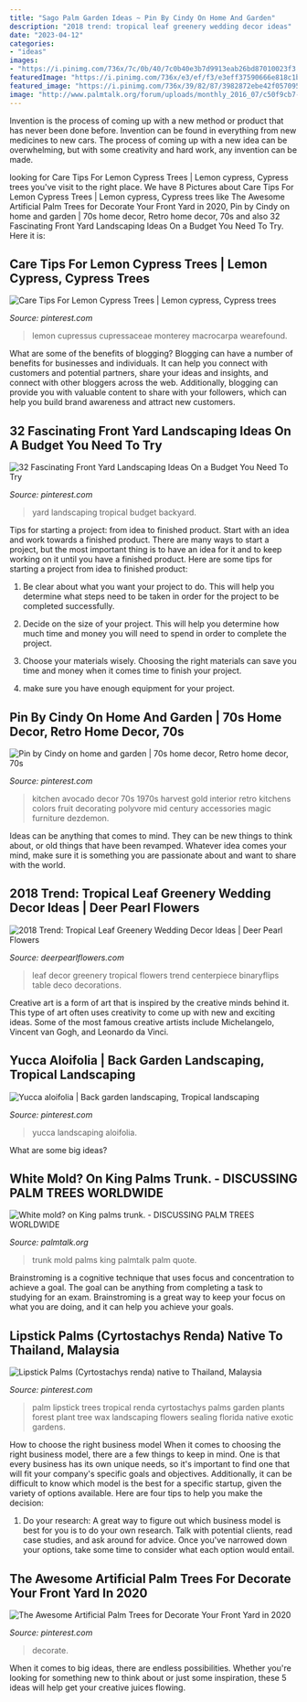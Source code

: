 ```yaml
---
title: "Sago Palm Garden Ideas ~ Pin By Cindy On Home And Garden"
description: "2018 trend: tropical leaf greenery wedding decor ideas"
date: "2023-04-12"
categories:
- "ideas"
images:
- "https://i.pinimg.com/736x/7c/0b/40/7c0b40e3b7d9913eab26bd87010023f3.jpg"
featuredImage: "https://i.pinimg.com/736x/e3/ef/f3/e3eff37590666e818c1b00a5d3b9c00a.jpg"
featured_image: "https://i.pinimg.com/736x/39/82/87/3982872ebe42f0570953fcac1492bda4.jpg"
image: "http://www.palmtalk.org/forum/uploads/monthly_2016_07/c50f9cb7-5514-46ab-86a1-1683c5b43777.thumb.jpg.a9b426c0bcda59eb0338bd2c1c296f36.jpg"
---
```



Invention is the process of coming up with a new method or product that has never been done before. Invention can be found in everything from new medicines to new cars. The process of coming up with a new idea can be overwhelming, but with some creativity and hard work, any invention can be made.

	

		
looking for Care Tips For Lemon Cypress Trees | Lemon cypress, Cypress trees you've visit to the right place. We have 8 Pictures about Care Tips For Lemon Cypress Trees | Lemon cypress, Cypress trees like The Awesome Artificial Palm Trees for Decorate Your Front Yard in 2020, Pin by Cindy on home and garden | 70s home decor, Retro home decor, 70s and also 32 Fascinating Front Yard Landscaping Ideas On a Budget You Need To Try. Here it is:
		
    
## Care Tips For Lemon Cypress Trees | Lemon Cypress, Cypress Trees

<img loading=lazy src="https://i.pinimg.com/736x/2e/b7/00/2eb7002af1d057d76037398aa6ef4e4e.jpg" onerror="this.onerror=null;this.src='https://tse2.mm.bing.net/th?id=OIP.c87Mhs2hAwMz2SCFO4yymQHaLQ&amp;pid=15.1';" alt="Care Tips For Lemon Cypress Trees | Lemon cypress, Cypress trees">

_Source: pinterest.com_

>lemon cupressus cupressaceae monterey macrocarpa wearefound. 

	

What are some of the benefits of blogging?
Blogging can have a number of benefits for businesses and individuals. It can help you connect with customers and potential partners, share your ideas and insights, and connect with other bloggers across the web. Additionally, blogging can provide you with valuable content to share with your followers, which can help you build brand awareness and attract new customers.

    
## 32 Fascinating Front Yard Landscaping Ideas On A Budget You Need To Try

<img loading=lazy src="https://i.pinimg.com/736x/33/ff/9d/33ff9db7651db1a19439dbae1255981f.jpg" onerror="this.onerror=null;this.src='https://tse3.mm.bing.net/th?id=OIP.Dp_y5vgdB40A3vPdLpOuRAHaJ3&amp;pid=15.1';" alt="32 Fascinating Front Yard Landscaping Ideas On a Budget You Need To Try">

_Source: pinterest.com_

>yard landscaping tropical budget backyard. 

	

Tips for starting a project: from idea to finished product.
Start with an idea and work towards a finished product. There are many ways to start a project, but the most important thing is to have an idea for it and to keep working on it until you have a finished product. Here are some tips for starting a project from idea to finished product: 
1. Be clear about what you want your project to do. This will help you determine what steps need to be taken in order for the project to be completed successfully. 

2. Decide on the size of your project. This will help you determine how much time and money you will need to spend in order to complete the project. 

3. Choose your materials wisely. Choosing the right materials can save you time and money when it comes time to finish your project. 

4. make sure you have enough equipment for your project.

    
## Pin By Cindy On Home And Garden | 70s Home Decor, Retro Home Decor, 70s

<img loading=lazy src="https://i.pinimg.com/736x/3c/d8/c6/3cd8c6af52b7b29dc28313be7d2c914d.jpg" onerror="this.onerror=null;this.src='https://tse4.mm.bing.net/th?id=OIP.YVSl3F-EhUjEqQ3mrQ4kOAHaKD&amp;pid=15.1';" alt="Pin by Cindy on home and garden | 70s home decor, Retro home decor, 70s">

_Source: pinterest.com_

>kitchen avocado decor 70s 1970s harvest gold interior retro kitchens colors fruit decorating polyvore mid century accessories magic furniture dezdemon. 

	

Ideas can be anything that comes to mind. They can be new things to think about, or old things that have been revamped. Whatever idea comes your mind, make sure it is something you are passionate about and want to share with the world.

    
## 2018 Trend: Tropical Leaf Greenery Wedding Decor Ideas | Deer Pearl Flowers

<img loading=lazy src="http://www.deerpearlflowers.com/wp-content/uploads/2016/12/green-elephant-leaf-wedding-centerpiece-via-Binaryflips-Photography.jpg" onerror="this.onerror=null;this.src='https://tse1.mm.bing.net/th?id=OIP.bJfphH-NmWHfBsgI7GUyOgHaLH&amp;pid=15.1';" alt="2018 Trend: Tropical Leaf Greenery Wedding Decor Ideas | Deer Pearl Flowers">

_Source: deerpearlflowers.com_

>leaf decor greenery tropical flowers trend centerpiece binaryflips table deco decorations. 

	

Creative art is a form of art that is inspired by the creative minds behind it. This type of art often uses creativity to come up with new and exciting ideas. Some of the most famous creative artists include Michelangelo, Vincent van Gogh, and Leonardo da Vinci.

    
## Yucca Aloifolia | Back Garden Landscaping, Tropical Landscaping

<img loading=lazy src="https://i.pinimg.com/736x/39/82/87/3982872ebe42f0570953fcac1492bda4.jpg" onerror="this.onerror=null;this.src='https://tse2.mm.bing.net/th?id=OIP.PJoM2TpRG6n0ItmPLA7GoQHaNa&amp;pid=15.1';" alt="Yucca aloifolia | Back garden landscaping, Tropical landscaping">

_Source: pinterest.com_

>yucca landscaping aloifolia. 

	

What are some big ideas?
 

    
## White Mold? On King Palms Trunk. - DISCUSSING PALM TREES WORLDWIDE

<img loading=lazy src="http://www.palmtalk.org/forum/uploads/monthly_2016_07/c50f9cb7-5514-46ab-86a1-1683c5b43777.thumb.jpg.a9b426c0bcda59eb0338bd2c1c296f36.jpg" onerror="this.onerror=null;this.src='https://tse1.mm.bing.net/th?id=OIP.WboyU7UiKOFt4AMDsneAlQHaJ4&amp;pid=15.1';" alt="White mold? on King palms trunk. - DISCUSSING PALM TREES WORLDWIDE">

_Source: palmtalk.org_

>trunk mold palms king palmtalk palm quote. 

	

Brainstroming is a cognitive technique that uses focus and concentration to achieve a goal. The goal can be anything from completing a task to studying for an exam. Brainstroming is a great way to keep your focus on what you are doing, and it can help you achieve your goals.

    
## Lipstick Palms (Cyrtostachys Renda) Native To Thailand, Malaysia

<img loading=lazy src="https://i.pinimg.com/736x/7c/0b/40/7c0b40e3b7d9913eab26bd87010023f3.jpg" onerror="this.onerror=null;this.src='https://tse2.mm.bing.net/th?id=OIP.fWz5UmURtayPzsxyjR7GmgHaLL&amp;pid=15.1';" alt="Lipstick Palms (Cyrtostachys renda) native to Thailand, Malaysia">

_Source: pinterest.com_

>palm lipstick trees tropical renda cyrtostachys palms garden plants forest plant tree wax landscaping flowers sealing florida native exotic gardens. 

	

How to choose the right business model
When it comes to choosing the right business model, there are a few things to keep in mind. One is that every business has its own unique needs, so it's important to find one that will fit your company's specific goals and objectives. Additionally, it can be difficult to know which model is the best for a specific startup, given the variety of options available. Here are four tips to help you make the decision: 
1) Do your research: A great way to figure out which business model is best for you is to do your own research. Talk with potential clients, read case studies, and ask around for advice. Once you've narrowed down your options, take some time to consider what each option would entail.

    
## The Awesome Artificial Palm Trees For Decorate Your Front Yard In 2020

<img loading=lazy src="https://i.pinimg.com/736x/e3/ef/f3/e3eff37590666e818c1b00a5d3b9c00a.jpg" onerror="this.onerror=null;this.src='https://tse4.mm.bing.net/th?id=OIP.YXs3agzYo0Ms7_rgGCvH6AHaFV&amp;pid=15.1';" alt="The Awesome Artificial Palm Trees for Decorate Your Front Yard in 2020">

_Source: pinterest.com_

>decorate. 

	

When it comes to big ideas, there are endless possibilities. Whether you're looking for something new to think about or just some inspiration, these 5 ideas will help get your creative juices flowing.

